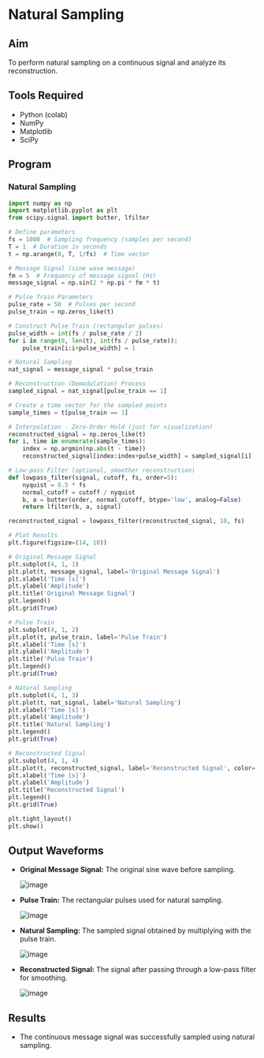 # Natural Sampling

## Aim  
To perform natural sampling on a continuous signal and analyze its reconstruction.  

## Tools Required  
- Python (colab)
- NumPy  
- Matplotlib  
- SciPy  

## Program  

### Natural Sampling  
```python
import numpy as np
import matplotlib.pyplot as plt
from scipy.signal import butter, lfilter

# Define parameters
fs = 1000  # Sampling frequency (samples per second)
T = 1  # Duration in seconds
t = np.arange(0, T, 1/fs)  # Time vector

# Message Signal (sine wave message)
fm = 5  # Frequency of message signal (Hz)
message_signal = np.sin(2 * np.pi * fm * t)

# Pulse Train Parameters
pulse_rate = 50  # Pulses per second
pulse_train = np.zeros_like(t)

# Construct Pulse Train (rectangular pulses)
pulse_width = int(fs / pulse_rate / 2)
for i in range(0, len(t), int(fs / pulse_rate)):
    pulse_train[i:i+pulse_width] = 1

# Natural Sampling
nat_signal = message_signal * pulse_train

# Reconstruction (Demodulation) Process
sampled_signal = nat_signal[pulse_train == 1]

# Create a time vector for the sampled points
sample_times = t[pulse_train == 1]

# Interpolation - Zero-Order Hold (just for visualization)
reconstructed_signal = np.zeros_like(t)
for i, time in enumerate(sample_times):
    index = np.argmin(np.abs(t - time))
    reconstructed_signal[index:index+pulse_width] = sampled_signal[i]

# Low-pass Filter (optional, smoother reconstruction)
def lowpass_filter(signal, cutoff, fs, order=5):
    nyquist = 0.5 * fs
    normal_cutoff = cutoff / nyquist
    b, a = butter(order, normal_cutoff, btype='low', analog=False)
    return lfilter(b, a, signal)

reconstructed_signal = lowpass_filter(reconstructed_signal, 10, fs)

# Plot Results
plt.figure(figsize=(14, 10))

# Original Message Signal
plt.subplot(4, 1, 1)
plt.plot(t, message_signal, label='Original Message Signal')
plt.xlabel('Time [s]')
plt.ylabel('Amplitude')
plt.title('Original Message Signal')
plt.legend()
plt.grid(True)

# Pulse Train
plt.subplot(4, 1, 2)
plt.plot(t, pulse_train, label='Pulse Train')
plt.xlabel('Time [s]')
plt.ylabel('Amplitude')
plt.title('Pulse Train')
plt.legend()
plt.grid(True)

# Natural Sampling
plt.subplot(4, 1, 3)
plt.plot(t, nat_signal, label='Natural Sampling')
plt.xlabel('Time [s]')
plt.ylabel('Amplitude')
plt.title('Natural Sampling')
plt.legend()
plt.grid(True)

# Reconstructed Signal
plt.subplot(4, 1, 4)
plt.plot(t, reconstructed_signal, label='Reconstructed Signal', color='green')
plt.xlabel('Time [s]')
plt.ylabel('Amplitude')
plt.title('Reconstructed Signal')
plt.legend()
plt.grid(True)

plt.tight_layout()
plt.show()
```

## Output Waveforms  
- **Original Message Signal:** The original sine wave before sampling.
  
  ![image](https://github.com/user-attachments/assets/e5ae651b-217a-45e5-9c52-59506977e519)

- **Pulse Train:** The rectangular pulses used for natural sampling.
  
  ![image](https://github.com/user-attachments/assets/5b2f7466-23cc-49ac-aa5a-a74223ba1b85)

- **Natural Sampling:** The sampled signal obtained by multiplying with the pulse train.
  
  ![image](https://github.com/user-attachments/assets/bd505eb9-1cfe-4a5c-9a4e-23488f640155)
  
- **Reconstructed Signal:** The signal after passing through a low-pass filter for smoothing.
   
  ![image](https://github.com/user-attachments/assets/7d4be66d-5d17-42d5-9714-2f5f26410fd2)

## Results  
- The continuous message signal was successfully sampled using natural sampling.   
